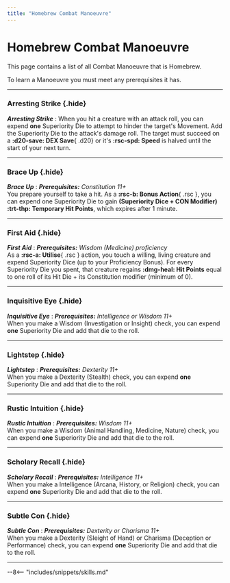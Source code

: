 ```yaml
---
title: "Homebrew Combat Manoeuvre"
---
```


# Homebrew Combat Manoeuvre

This page contains a list of all Combat Manoeuvre that is Homebrew.

To learn a Manoeuvre you must meet any prerequisites it has.

---

### Arresting Strike {.hide}

***Arresting Strike***
:   When you hit a creature with an attack roll, you can expend **one** Superiority Die to attempt to hinder the target's Movement. Add the Superiority Die to the attack's damage roll. The target must succeed on a **:d20-save: DEX Save**{ .d20} or it's **:rsc-spd: Speed** is halved until the start of your next turn.

---

### Brace Up {.hide}

***Brace Up***
:   _**Prerequisites:** Constitution 11+_ <br>You prepare yourself to take a hit. As a **:rsc-b: Bonus Action**{ .rsc }, you can expend one Superiority Die to gain **(Superiority Dice + CON Modifier) :trt-thp: Temporary Hit Points**, which expires after 1 minute.

---
 
### First Aid {.hide}

***First Aid***
:   _**Prerequisites:** Wisdom (Medicine) proficiency_ <br>As a **:rsc-a: Utilise**{ .rsc } action, you touch a willing, living creature and expend Superiority Dice (up to your Proficiency Bonus). For every Superiority Die you spent, that creature regains **:dmg-heal: Hit Points** equal to one roll of its Hit Die + its Constitution modifier (minimum of 0).

---

### Inquisitive Eye {.hide}

***Inquisitive Eye***
:   _**Prerequisites:** Intelligence or Wisdom 11+_ <br>When you make a Wisdom (Investigation or Insight) check, you can expend **one** Superiority Die and add that die to the roll.

---

### Lightstep {.hide}

***Lightstep***
:   _**Prerequisites:** Dexterity 11+_<br>When you make a Dexterity (Stealth) check, you can expend **one** Superiority Die and add that die to the roll.


---

### Rustic Intuition {.hide}

***Rustic Intuition***
:   _**Prerequisites:** Wisdom 11+_ <br>When you make a Wisdom (Animal Handling, Medicine, Nature) check, you can expend **one** Superiority Die and add that die to the roll.

---

### Scholary Recall {.hide}

***Scholary Recall***
:   _**Prerequisites:** Intelligence 11+_<br>When you make a Intelligence (Arcana, History, or Religion) check, you can expend **one** Superiority Die and add that die to the roll.

---

### Subtle Con {.hide}

***Subtle Con***
:   _**Prerequisites:** Dexterity or Charisma 11+_<br>When you make a Dexterity (Sleight of Hand) or Charisma (Deception or Performance) check, you can expend **one** Superiority Die and add that die to the roll.

---

--8<-- "includes/snippets/skills.md"

